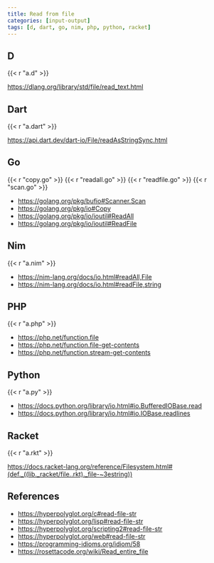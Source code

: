 ```yaml
---
title: Read from file
categories: [input-output]
tags: [d, dart, go, nim, php, python, racket]
---
```


## D

{{< r "a.d" >}}

<https://dlang.org/library/std/file/read_text.html>

## Dart

{{< r "a.dart" >}}

<https://api.dart.dev/dart-io/File/readAsStringSync.html>

## Go

{{< r "copy.go" >}}
{{< r "readall.go" >}}
{{< r "readfile.go" >}}
{{< r "scan.go" >}}

- <https://golang.org/pkg/bufio#Scanner.Scan>
- <https://golang.org/pkg/io#Copy>
- <https://golang.org/pkg/io/ioutil#ReadAll>
- <https://golang.org/pkg/io/ioutil#ReadFile>

## Nim

{{< r "a.nim" >}}

- <https://nim-lang.org/docs/io.html#readAll,File>
- <https://nim-lang.org/docs/io.html#readFile,string>

## PHP

{{< r "a.php" >}}

- <https://php.net/function.file>
- <https://php.net/function.file-get-contents>
- <https://php.net/function.stream-get-contents>

## Python

{{< r "a.py" >}}

- <https://docs.python.org/library/io.html#io.BufferedIOBase.read>
- <https://docs.python.org/library/io.html#io.IOBase.readlines>

## Racket

{{< r "a.rkt" >}}

<https://docs.racket-lang.org/reference/Filesystem.html#(def._((lib._racket/file..rkt)._file-~3estring))>

## References

- <https://hyperpolyglot.org/c#read-file-str>
- <https://hyperpolyglot.org/lisp#read-file-str>
- <https://hyperpolyglot.org/scripting2#read-file-str>
- <https://hyperpolyglot.org/web#read-file-str>
- <https://programming-idioms.org/idiom/58>
- <https://rosettacode.org/wiki/Read_entire_file>

